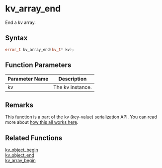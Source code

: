 
# kv_array_end

End a kv array.

## Syntax

```cpp
error_t kv_array_end(kv_t* kv);
```

## Function Parameters

Parameter Name | Description
--- | ---
kv | The kv instance.

## Remarks

This function is a part of the kv (key-value) serialization API. You can read more about [how this all works here](https://github.com/RandyGaul/cute_framework/tree/master/doc/graphics/serialization).

## Related Functions
  
[kv_object_begin](https://github.com/RandyGaul/cute_framework/blob/master/doc/serialization/kv_object_begin.md)  
[kv_object_end](https://github.com/RandyGaul/cute_framework/blob/master/doc/serialization/kv_object_end.md)  
[kv_array_begin](https://github.com/RandyGaul/cute_framework/blob/master/doc/serialization/kv_array_begin.md)  
